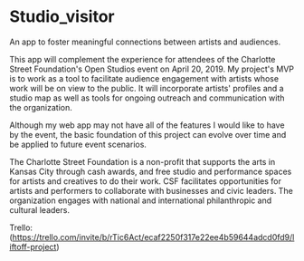 # Studio_visitor
An app to foster meaningful connections between artists and audiences. 


This app will complement the experience for attendees of the Charlotte Street Foundation's Open Studios event on April 20, 2019. My project's MVP is to work as a tool to facilitate audience engagement with artists whose work will be on view to the public. It will incorporate artists' profiles and a studio map as well as tools for ongoing outreach and communication with the organization. 

Although my web app may not have all of the features I would like to have by the event, the basic foundation of this project can evolve over time and be applied to future event scenarios.

The Charlotte Street Foundation is a non-profit that supports the arts in Kansas City through cash awards, and free studio and performance spaces for artists and creatives to do their work. CSF facilitates opportunities for artists and performers to collaborate with businesses and civic leaders. The organization engages with national and international philanthropic and cultural leaders. 


Trello: (https://trello.com/invite/b/rTic6Act/ecaf2250f317e22ee4b59644adcd0fd9/liftoff-project)
